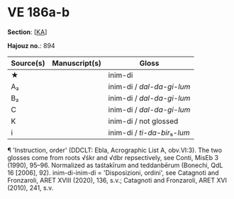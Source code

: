 # VE 186a-b

**Section**: [[KA]]

**Hajouz no.**: 894

| Source(s) | Manuscript(s) |            Gloss             |
| --------- | ------------- | ---------------------------- |
| ★         |               | inim-di                      |
| A₂        |               | inim-di / *dal-da-gi-lum*    |
| B₂        |               | inim-di / *dal-da-gi-lum*    |
| C         |               | inim-di / *dal-da-gi-lum*    |
| K         |               | inim-di / not glossed        |
| i         |               | inim-di / *ti-da-bir*₅-*lum* |

¶ 'Instruction, order' (DDCLT: Ebla, Acrographic List A, obv.VI:3). The two glosses come from roots √śkr and √dbr repsectively, see Conti, MisEb 3 (1990), 95–96. Normalized as taśtakīrum and teddanbērum (Bonechi, QdL 16 [2006], 92). inim-di-inim-di = 'Disposizioni, ordini', see Catagnoti and Fronzaroli, ARET XVIII (2020), 136, s.v.; Catagnoti and Fronzaroli, ARET XVI (2010), 241, s.v.

[//begin]: # "Autogenerated link references for markdown compatibility"
[KA]: KA "KA"
[//end]: # "Autogenerated link references"